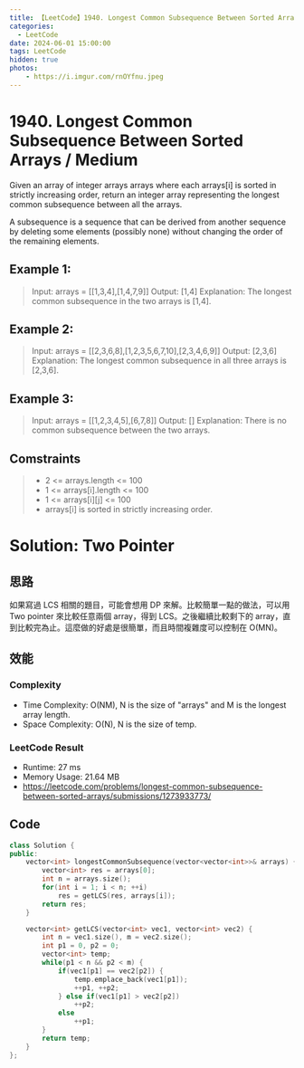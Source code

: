 ```yaml
---
title: 【LeetCode】1940. Longest Common Subsequence Between Sorted Arrays 解題報告
categories:
  - LeetCode
date: 2024-06-01 15:00:00
tags: LeetCode
hidden: true
photos:
    - https://i.imgur.com/rnOYfnu.jpeg
---
```

 
# 1940. Longest Common Subsequence Between Sorted Arrays / Medium

Given an array of integer arrays arrays where each arrays[i] is sorted in strictly increasing order, return an integer array representing the longest common subsequence between all the arrays.

A subsequence is a sequence that can be derived from another sequence by deleting some elements (possibly none) without changing the order of the remaining elements.

<!-- more --> 

## Example 1:
> Input: arrays = [[1,3,4],[1,4,7,9]]
> Output: [1,4]
> Explanation: 
> The longest common subsequence in the two arrays is [1,4].

## Example 2:
> Input: arrays = [[2,3,6,8],[1,2,3,5,6,7,10],[2,3,4,6,9]]
> Output: [2,3,6]
> Explanation: The longest common subsequence in all three arrays is [2,3,6].

## Example 3:
> Input: arrays = [[1,2,3,4,5],[6,7,8]]
> Output: []
> Explanation: There is no common subsequence between the two arrays.

## Comstraints
> - 2 <= arrays.length <= 100
> - 1 <= arrays[i].length <= 100
> - 1 <= arrays[i][j] <= 100
> - arrays[i] is sorted in strictly increasing order.

# Solution: Two Pointer
## 思路

如果寫過 LCS 相關的題目，可能會想用 DP 來解。比較簡單一點的做法，可以用 Two pointer 來比較任意兩個 array，得到 LCS。之後繼續比較剩下的 array，直到比較完為止。這麼做的好處是很簡單，而且時間複雜度可以控制在 O(MN)。


## 效能

### Complexity 
- Time Complexity: O(NM), N is the size of "arrays" and M is the longest array length.
- Space Complexity: O(N), N is the size of temp. 

### LeetCode Result

- Runtime: 27 ms
- Memory Usage: 21.64 MB 
- https://leetcode.com/problems/longest-common-subsequence-between-sorted-arrays/submissions/1273933773/

## Code
```cpp
class Solution {
public:
    vector<int> longestCommonSubsequence(vector<vector<int>>& arrays) {
        vector<int> res = arrays[0];
        int n = arrays.size();
        for(int i = 1; i < n; ++i) 
            res = getLCS(res, arrays[i]);
        return res;
    }

    vector<int> getLCS(vector<int> vec1, vector<int> vec2) {
        int n = vec1.size(), m = vec2.size();
        int p1 = 0, p2 = 0;
        vector<int> temp;
        while(p1 < n && p2 < m) {
            if(vec1[p1] == vec2[p2]) {
                temp.emplace_back(vec1[p1]);
                ++p1, ++p2;
            } else if(vec1[p1] > vec2[p2]) 
                ++p2;
            else 
                ++p1;
        }
        return temp;
    }
};
```